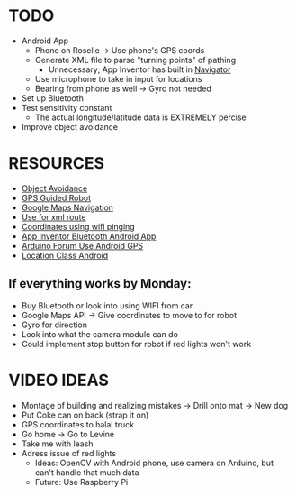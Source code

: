 # TODO
- Android App
    - Phone on Roselle -> Use phone's GPS coords
    - Generate XML file to parse "turning points" of pathing
        - Unnecessary; App Inventor has built in [Navigator](http://ai2.appinventor.mit.edu/reference/components/maps.html#Navigation)
    - Use microphone to take in input for locations
    - Bearing from phone as well -> Gyro not needed
- Set up Bluetooth
- Test sensitivity constant
    - The actual longitude/latitude data is EXTREMELY percise
- Improve object avoidance

# RESOURCES
- [Object Avoidance](https://www.youtube.com/watch?v=KO1CaPIjt8M)
- [GPS Guided Robot](https://www.instructables.com/How-to-Build-a-GPS-Guided-Robot/)
- [Google Maps Navigation](https://forum.arduino.cc/t/convert-google-navigation-signal-into-a-arduino-control-signal/389816)
- [Use for xml route](https://kurviger.de/)
- [Coordinates using wifi pinging](https://www.arduino.cc/reference/en/libraries/wifilocation/)
- [App Inventor Bluetooth Android App](https://coldstreams.com/appinventor/2015/01/23/part-1-basic-bluetooth-communications-using-app-inventor/)
- [Arduino Forum Use Android GPS](https://forum.arduino.cc/t/connect-phone-to-arduino-and-have-the-phone-send-its-gps-location-to-the-arduino/428898/4)
- [Location Class Android](https://developer.android.com/reference/android/location/Location)

## If everything works by Monday:
- Buy Bluetooth or look into using WIFI from car 
- Google Maps API -> Give coordinates to move to for robot
- Gyro for direction
- Look into what the camera module can do
- Could implement stop button for robot if red lights won't work

# VIDEO IDEAS
- Montage of building and realizing mistakes -> Drill onto mat -> New dog
- Put Coke can on back (strap it on)
- GPS coordinates to halal truck
- Go home -> Go to Levine
- Take me with leash
- Adress issue of red lights
    - Ideas: OpenCV with Android phone, use camera on Arduino, but can't handle that much data
    - Future: Use Raspberry Pi
